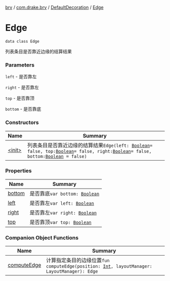 [brv](../../../index.md) / [com.drake.brv](../../index.md) / [DefaultDecoration](../index.md) / [Edge](./index.md)

# Edge

`data class Edge`

列表条目是否靠近边缘的结算结果

### Parameters

`left` - 是否靠左

`right` - 是否靠左

`top` - 是否靠顶

`bottom` - 是否靠底

### Constructors

| Name | Summary |
|---|---|
| [&lt;init&gt;](-init-.md) | 列表条目是否靠近边缘的结算结果`Edge(left: `[`Boolean`](https://kotlinlang.org/api/latest/jvm/stdlib/kotlin/-boolean/index.html)` = false, top: `[`Boolean`](https://kotlinlang.org/api/latest/jvm/stdlib/kotlin/-boolean/index.html)` = false, right: `[`Boolean`](https://kotlinlang.org/api/latest/jvm/stdlib/kotlin/-boolean/index.html)` = false, bottom: `[`Boolean`](https://kotlinlang.org/api/latest/jvm/stdlib/kotlin/-boolean/index.html)` = false)` |

### Properties

| Name | Summary |
|---|---|
| [bottom](bottom.md) | 是否靠底`var bottom: `[`Boolean`](https://kotlinlang.org/api/latest/jvm/stdlib/kotlin/-boolean/index.html) |
| [left](left.md) | 是否靠左`var left: `[`Boolean`](https://kotlinlang.org/api/latest/jvm/stdlib/kotlin/-boolean/index.html) |
| [right](right.md) | 是否靠左`var right: `[`Boolean`](https://kotlinlang.org/api/latest/jvm/stdlib/kotlin/-boolean/index.html) |
| [top](top.md) | 是否靠顶`var top: `[`Boolean`](https://kotlinlang.org/api/latest/jvm/stdlib/kotlin/-boolean/index.html) |

### Companion Object Functions

| Name | Summary |
|---|---|
| [computeEdge](compute-edge.md) | 计算指定条目的边缘位置`fun computeEdge(position: `[`Int`](https://kotlinlang.org/api/latest/jvm/stdlib/kotlin/-int/index.html)`, layoutManager: LayoutManager): Edge` |
